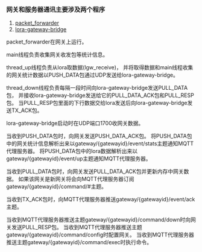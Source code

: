 ### 网关和服务器通讯主要涉及两个程序
1. [packet_forwarder](https://github.com/Lora-net/packet_forwarder)
2. [lora-gateway-bridge](https://github.com/brocaar/lora-gateway-bridge)

packet_forwarder在网关上运行。

main线程负责收集网关收发包等统计信息。

thread_up线程负责从lora取数据(lgw_receive)，
并将取得数据和main线程收集的网关统计数据以PUSH_DATA包通过UDP发送给lora-gateway-bridge。

thread_down线程负责每隔一段时间向lora-gateway-bridge发送PULL_DATA包，
并接收lora-gateway-bridge发送给它的PULL_DATA_ACK包和PULL_RESP包。
当PULL_RESP包里面的下行数据交给lora发送后向lora-gateway-bridge发送TX_ACK包。

lora-gateway-bridge启动时在UDP端口1700收网关数据。

当收到PUSH_DATA包时，向网关发送PUSH_DATA_ACK包。
将PUSH_DATA包中的网关统计信息解析出来以gateway/{gatewayid}/event/stats主题通知MQTT代理服务器。
将PUSH_DATA包中的lora数据解析出来以gateway/{gatewayid}/event/up主题通知MQTT代理服务器。

当收到PULL_DATA包时，向网关发送PULL_DATA_ACK包并更新内存中网关数据。
如果该网关是新网关将会向MQTT代理服务器订阅gateway/{gatewayid}/command/#主题。

当收到TX_ACK包时，向MQTT代理服务器推送gateway/{gatewayid}/event/ack主题。

当收到MQTT代理服务器推送主题gateway/{gatewayid}/command/down时向网关发送PULL_RESP包。
当收到MQTT代理服务器推送主题gateway/{gatewayid}/command/config时配置网关。
当收到MQTT代理服务器推送主题gateway/{gatewayid}/command/exec时执行命令。
